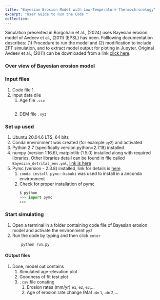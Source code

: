```yaml
---
title: "Bayesian Erosion Model with Low-Temperature Thermochronology"
excerpt: "User Guide to Run the Code "
collection: 
---
```




Simulation presented in Borgohain et al., (2024) uses Bayesian erosion model of Avdeev et al., (2011) (EPSL) has been. 
Folllowing documentation describes: (1) Procedure to run the model and (2) modification to include ZFT simulation, and to extract model output for ploting in Jupyter. Original Avdeev et al., (2011) can be downloaded from a link [click here](https://code.google.com/archive/p/thermochron/downloads). 

### Over view of Bayesian erosion model
### Input files
1. Code file
     1. 
2. Input data dile
   1. Age file ```.csv```
      ```python
      ```
   3. DEM file ```.xyz```
### Set up used
1. Ubuntu 20.04.6 LTS, 64 bits
2. Conda environment was created (for example ```py2```) and activated 
3. Python 2.7 (specifically version python=2.7.18) installed
4. numpy (version 1.16.6), matplotlib (1.5.0) installed along with required libraries. Other libraries detail can be found in file called ``` Bayesian_detrital_env.yml ```, [link is here](https://github.com/birajborgohain/Detrital-Thermochron-Avdeev-et-al.-2019/tree/main)
5. Pymc (version - 2.3.8) installed, link for details is [here](https://pymcmc.readthedocs.io/en/latest/INSTALL.html)
    1. ``` conda install pymc::kabuki ``` was used to install in a anconda environment
    2. Check for proper installation of pymc
         ```python
         $ python
        >>> import pymc
        >>>
         ```
### Start simulating
1. Open a terminal in a folder containing code file of Bayesian erosion model and activate the environment ```py2``` 
2. Run the code by typing and then click ```enter```
    ```python
        python run.py
    ```
#### OUtput files
 1. Done, model out contains
    1. Simulated age-elevation plot
    2. Goodness of fit test plot
    3. ```.csv``` file conating
       1. Erosion rates (mm/yr) ```e1```, ```e2```, ```e3```,...
       2. Age of erosion rate change  (Ma) ```abr1```, ```abr2```,...
 
         


